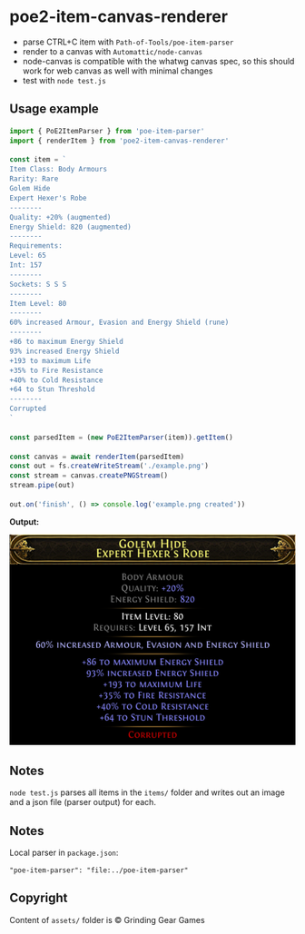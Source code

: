 # poe2-item-canvas-renderer

* parse CTRL+C item with `Path-of-Tools/poe-item-parser`
* render to a canvas with `Automattic/node-canvas`
* node-canvas is compatible with the whatwg canvas spec, so this should work for web canvas as well with minimal changes
* test with `node test.js`

## Usage example

```js
import { PoE2ItemParser } from 'poe-item-parser'
import { renderItem } from 'poe2-item-canvas-renderer'

const item = `
Item Class: Body Armours
Rarity: Rare
Golem Hide
Expert Hexer's Robe
--------
Quality: +20% (augmented)
Energy Shield: 820 (augmented)
--------
Requirements:
Level: 65
Int: 157
--------
Sockets: S S S
--------
Item Level: 80
--------
60% increased Armour, Evasion and Energy Shield (rune)
--------
+86 to maximum Energy Shield
93% increased Energy Shield
+193 to maximum Life
+35% to Fire Resistance
+40% to Cold Resistance
+64 to Stun Threshold
--------
Corrupted
`

const parsedItem = (new PoE2ItemParser(item)).getItem()

const canvas = await renderItem(parsedItem)
const out = fs.createWriteStream('./example.png')
const stream = canvas.createPNGStream()
stream.pipe(out)

out.on('finish', () => console.log('example.png created'))
```

**Output:**

![example item](./example.png)

## Notes

`node test.js` parses all items in the `items/` folder and writes out an image and a json file (parser output) for each.

## Notes

Local parser in `package.json`:

```
"poe-item-parser": "file:../poe-item-parser"
```

## Copyright

Content of `assets/` folder is © Grinding Gear Games